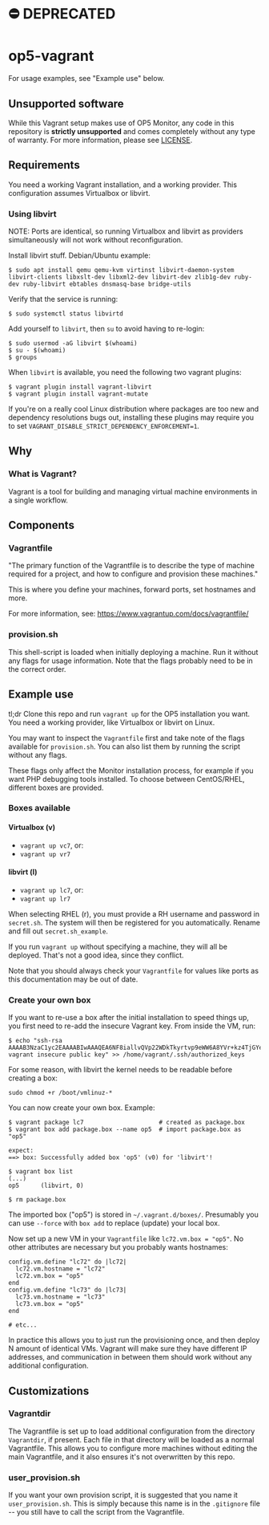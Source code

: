 # ⛔ DEPRECATED

# op5-vagrant

For usage examples, see "Example use" below.

## Unsupported software

While this Vagrant setup makes use of OP5 Monitor, any code in this repository is **strictly unsupported** and comes completely without any type of warranty. For more information, please see [LICENSE](https://github.com/lgrn/op5-vagrant/blob/master/LICENSE).

## Requirements

You need a working Vagrant installation, and a working provider. This configuration assumes Virtualbox or libvirt.

### Using libvirt

NOTE: Ports are identical, so running Virtualbox and libvirt as providers simultaneously will not work without reconfiguration.

Install libvirt stuff. Debian/Ubuntu example:

```
$ sudo apt install qemu qemu-kvm virtinst libvirt-daemon-system libvirt-clients libxslt-dev libxml2-dev libvirt-dev zlib1g-dev ruby-dev ruby-libvirt ebtables dnsmasq-base bridge-utils
```

Verify that the service is running:
```
$ sudo systemctl status libvirtd
``` 

Add yourself to `libvirt`, then `su` to avoid having to re-login:

``` 
$ sudo usermod -aG libvirt $(whoami)
$ su - $(whoami)
$ groups
```

When `libvirt` is available, you need the following two vagrant plugins:

``` 
$ vagrant plugin install vagrant-libvirt
$ vagrant plugin install vagrant-mutate
```

If you're on a really cool Linux distribution where packages are too new and dependency resolutions bugs out, installing these plugins may require you to set `VAGRANT_DISABLE_STRICT_DEPENDENCY_ENFORCEMENT=1`.

## Why

### What is Vagrant?

Vagrant is a tool for building and managing virtual machine environments in a single workflow.

## Components

### Vagrantfile

"The primary function of the Vagrantfile is to describe the type of machine required for a project, and how to configure and provision these machines."

This is where you define your machines, forward ports, set hostnames and more.

For more information, see: https://www.vagrantup.com/docs/vagrantfile/

### provision.sh

This shell-script is loaded when initially deploying a machine. Run it without any flags for usage information. Note that the flags probably need to be in the correct order.

## Example use

tl;dr Clone this repo and run `vagrant up` for the OP5 installation you want. You need a working provider, like Virtualbox or libvirt on Linux.

You may want to inspect the `Vagrantfile` first and take note of the flags available for `provision.sh`. You can also list them by running the script without any flags.

These flags only affect the Monitor installation process, for example if you want PHP debugging tools installed. To choose between CentOS/RHEL, different boxes are provided.

### Boxes available

#### Virtualbox (v)
* `vagrant up vc7`, or:
* `vagrant up vr7`

#### libvirt (l)
* `vagrant up lc7`, or:
* `vagrant up lr7`

When selecting RHEL (r), you must provide a RH username and password in `secret.sh`. The system will then be registered for you automatically. Rename and fill out `secret.sh_example`.

If you run `vagrant up` without specifying a machine, they will all be deployed. That's not a good idea, since they conflict.

Note that you should always check your `Vagrantfile` for values like ports as this documentation may be out of date.

### Create your own box

If you want to re-use a box after the initial installation to speed things up, you first need to re-add the insecure Vagrant key. From inside the VM, run:

```
$ echo "ssh-rsa AAAAB3NzaC1yc2EAAAABIwAAAQEA6NF8iallvQVp22WDkTkyrtvp9eWW6A8YVr+kz4TjGYe7gHzIw+niNltGEFHzD8+v1I2YJ6oXevct1YeS0o9HZyN1Q9qgCgzUFtdOKLv6IedplqoPkcmF0aYet2PkEDo3MlTBckFXPITAMzF8dJSIFo9D8HfdOV0IAdx4O7PtixWKn5y2hMNG0zQPyUecp4pzC6kivAIhyfHilFR61RGL+GPXQ2MWZWFYbAGjyiYJnAmCP3NOTd0jMZEnDkbUvxhMmBYSdETk1rRgm+R4LOzFUGaHqHDLKLX+FIPKcF96hrucXzcWyLbIbEgE98OHlnVYCzRdK8jlqm8tehUc9c9WhQ== vagrant insecure public key" >> /home/vagrant/.ssh/authorized_keys
```

For some reason, with libvirt the kernel needs to be readable before creating a box:

```
sudo chmod +r /boot/vmlinuz-*
```

You can now create your own box. Example:

```
$ vagrant package lc7                     # created as package.box
$ vagrant box add package.box --name op5  # import package.box as "op5"

expect:
==> box: Successfully added box 'op5' (v0) for 'libvirt'!

$ vagrant box list
(...)
op5      (libvirt, 0)

$ rm package.box
```
The imported box ("op5") is stored in `~/.vagrant.d/boxes/`. Presumably you can use `--force` with `box add` to replace (update) your local box.

Now set up a new VM in your `Vagrantfile` like `lc72.vm.box = "op5"`. No other attributes are necessary but you probably wants hostnames:

```
config.vm.define "lc72" do |lc72|
  lc72.vm.hostname = "lc72"
  lc72.vm.box = "op5"
end
config.vm.define "lc73" do |lc73|
  lc73.vm.hostname = "lc73"
  lc73.vm.box = "op5"
end

# etc...
```

In practice this allows you to just run the provisioning once, and then deploy N amount of identical VMs. Vagrant will make sure they have different IP addresses, and communication in between them should work without any additional configuration.

## Customizations

### Vagrantdir

The Vagrantfile is set up to load additional configuration from the directory `Vagrantdir`, if present. Each file in that directory will be loaded as a normal Vagrantfile. This allows you to configure more machines without editing the main Vagrantfile, and it also ensures it's not overwritten by this repo.

### user\_provision.sh

If you want your own provision script, it is suggested that you name it `user_provision.sh`. This is simply because this name is in the `.gitignore` file -- you still have to call the script from the Vagrantfile.
